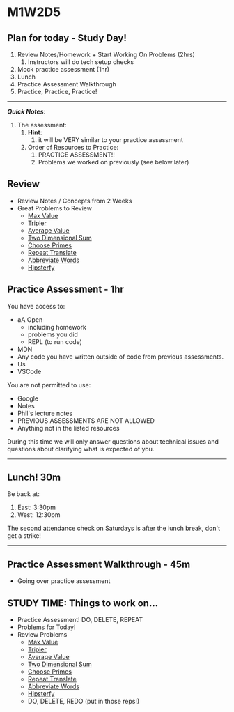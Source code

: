 # M1W2D5

## Plan for today - Study Day!

  1. Review Notes/Homework + Start Working On Problems (2hrs)
     1. Instructors will do tech setup checks
  2. Mock practice assessment (1hr)
  3. Lunch
  4. Practice Assessment Walkthrough
  5. Practice, Practice, Practice!

---

**_Quick Notes_**:
1. The assessment: 
   1. **Hint**: 
      1. it will be VERY similar to your practice assessment
   2. Order of Resources to Practice: 
      1. PRACTICE ASSESSMENT!!
      2. Problems we worked on previously (see below later)

## Review
- Review Notes / Concepts from 2 Weeks
- Great Problems to Review
  - [Max Value](https://open.appacademy.io/learn/js-py---pt-apr-2022-online/week-2---intermediate-functions/max-value)
  - [Tripler](https://open.appacademy.io/learn/js-py---pt-apr-2022-online/week-2---intermediate-functions/tripler)
  - [Average Value](https://open.appacademy.io/learn/js-py---pt-apr-2022-online/week-2---intermediate-functions/avg-val)
  - [Two Dimensional Sum](https://open.appacademy.io/learn/js-py---pt-apr-2022-online/week-2---intermediate-functions/two-dimensional-sum)
  - [Choose Primes](https://open.appacademy.io/learn/js-py---pt-apr-2022-online/week-2---intermediate-functions/choose-primes)
  - [Repeat Translate](https://open.appacademy.io/learn/js-py---pt-apr-2022-online/week-2---intermediate-functions/repeating-translate)
  - [Abbreviate Words](https://open.appacademy.io/learn/js-py---pt-apr-2022-online/week-2---intermediate-functions/abbreviate-words)
  - [Hipsterfy](https://open.appacademy.io/learn/js-py---pt-apr-2022-online/week-2---intermediate-functions/hipsterfy)

## Practice Assessment - 1hr

You have access to:

- aA Open
  - including homework
  - problems you did
  - REPL (to run code)
- MDN
- Any code you have written outside of code from previous assessments.
- Us
- VSCode


You are not permitted to use:
- Google
- Notes
- Phil's lecture notes
- PREVIOUS ASSESSMENTS ARE NOT ALLOWED
- Anything not in the listed resources

During this time we will only answer questions about technical issues and
questions about clarifying what is expected of you.

---

## Lunch! 30m

Be back at:

1. East: 3:30pm
2. West: 12:30pm

The second attendance check on Saturdays is after the lunch break, don't get a strike!

---

## Practice Assessment Walkthrough - 45m
- Going over practice assessment


## STUDY TIME: Things to work on...
- Practice Assessment! DO, DELETE, REPEAT
- Problems for Today!
- Review Problems
  - [Max Value](https://open.appacademy.io/learn/js-py---pt-apr-2022-online/week-2---intermediate-functions/max-value)
  - [Tripler](https://open.appacademy.io/learn/js-py---pt-apr-2022-online/week-2---intermediate-functions/tripler)
  - [Average Value](https://open.appacademy.io/learn/js-py---pt-apr-2022-online/week-2---intermediate-functions/avg-val)
  - [Two Dimensional Sum](https://open.appacademy.io/learn/js-py---pt-apr-2022-online/week-2---intermediate-functions/two-dimensional-sum)
  - [Choose Primes](https://open.appacademy.io/learn/js-py---pt-apr-2022-online/week-2---intermediate-functions/choose-primes)
  - [Repeat Translate](https://open.appacademy.io/learn/js-py---pt-apr-2022-online/week-2---intermediate-functions/repeating-translate)
  - [Abbreviate Words](https://open.appacademy.io/learn/js-py---pt-apr-2022-online/week-2---intermediate-functions/abbreviate-words)
  - [Hipsterfy](https://open.appacademy.io/learn/js-py---pt-apr-2022-online/week-2---intermediate-functions/hipsterfy)
  - DO, DELETE, REDO (put in those reps!)
